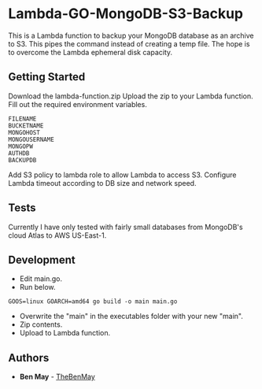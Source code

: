# Lambda-GO-MongoDB-S3-Backup

This is a Lambda function to backup your MongoDB database as an archive to S3. This pipes the command instead of creating a temp file. The hope is to overcome the Lambda ephemeral disk capacity.

## Getting Started

Download the lambda-function.zip
Upload the zip to your Lambda function.
Fill out the required environment variables.

```
FILENAME
BUCKETNAME
MONGOHOST
MONGOUSERNAME
MONGOPW
AUTHDB
BACKUPDB
```

Add S3 policy to lambda role to allow Lambda to access S3.
Configure Lambda timeout according to DB size and network speed.

## Tests

Currently I have only tested with fairly small databases from MongoDB's cloud Atlas to AWS US-East-1.

## Development

- Edit main.go.
- Run below.
```
GOOS=linux GOARCH=amd64 go build -o main main.go
```
- Overwrite the "main" in the executables folder with your new "main".
- Zip contents.
- Upload to Lambda function.

## Authors

* **Ben May** - [TheBenMay](https://github.com/TheBenMay)

